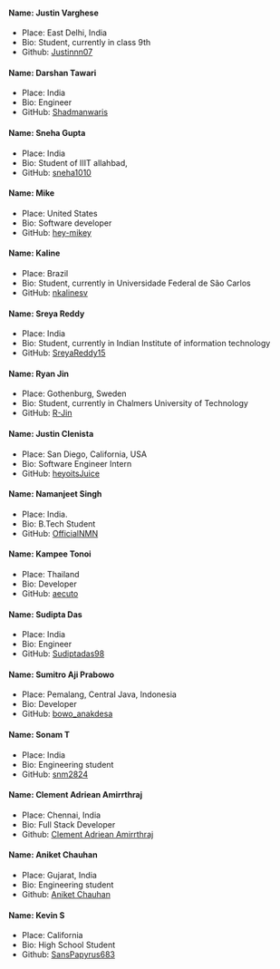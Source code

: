 #### Name: Justin Varghese

- Place: East Delhi, India
- Bio: Student, currently in class 9th
- Github: [Justinnn07](https://github.com/Justinnn07)

#### Name: Darshan Tawari

- Place: India
- Bio: Engineer
- GitHub: [Shadmanwaris](https://github.com/Shadmanwaris)

#### Name: Sneha Gupta

- Place: India
- Bio: Student of IIIT allahbad,
- GitHub: [sneha1010](https://github.com/sneha1010)

#### Name: Mike

- Place: United States
- Bio: Software developer
- GitHub: [hey-mikey](https://github.com/hey-mikey)

#### Name: Kaline

- Place: Brazil
- Bio: Student, currently in Universidade Federal de São Carlos
- GitHub: [nkalinesv](https://github.com/nayrakalinesv/)

#### Name: Sreya Reddy

- Place: India
- Bio: Student, currently in Indian Institute of information technology
- GitHub: [SreyaReddy15](https://github.com/sreyareddy15)

#### Name: Ryan Jin

- Place: Gothenburg, Sweden
- Bio: Student, currently in Chalmers University of Technology
- GitHub: [R-Jin](https://github.com/R-Jin)

#### Name: Justin Clenista

- Place: San Diego, California, USA
- Bio: Software Engineer Intern
- GitHub: [heyoitsJuice](https://github.com/heyoitsJuice)

#### Name: Namanjeet Singh

- Place: India.
- Bio: B.Tech Student
- GitHub: [OfficialNMN](https://github.com/OfficialNMN)

#### Name: Kampee Tonoi

- Place: Thailand
- Bio: Developer
- GitHub: [aecuto](https://github.com/aecuto)

#### Name: Sudipta Das

- Place: India
- Bio: Engineer
- GitHub: [Sudiptadas98](https://github.com/Sudiptadas98)

#### Name: Sumitro Aji Prabowo

- Place: Pemalang, Central Java, Indonesia
- Bio: Developer
- GitHub: [bowo_anakdesa](https://github.com/bowo-anakdesa)

#### Name: Sonam T

- Place: India
- Bio: Engineering student
- GitHub: [snm2824](https://github.com/snm2824)

#### Name: Clement Adriean Amirrthraj

- Place: Chennai, India
- Bio: Full Stack Developer
- Github: [Clement Adriean Amirrthraj](https://github.com/ACAA06)

#### Name: Aniket Chauhan
- Place: Gujarat, India
- Bio: Engineering student
- Github: [Aniket Chauhan](https://github.com/Chauhan-Aniket)

#### Name: Kevin S
- Place: California
- Bio: High School Student
- Github: [SansPapyrus683](https://github.com/SansPapyrus683)

